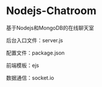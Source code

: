 Nodejs-Chatroom
===============

基于Nodejs和MongoDB的在线聊天室

后台入口文件：server.js

配置文件：package.json

前端模板：ejs

数据通信：socket.io

